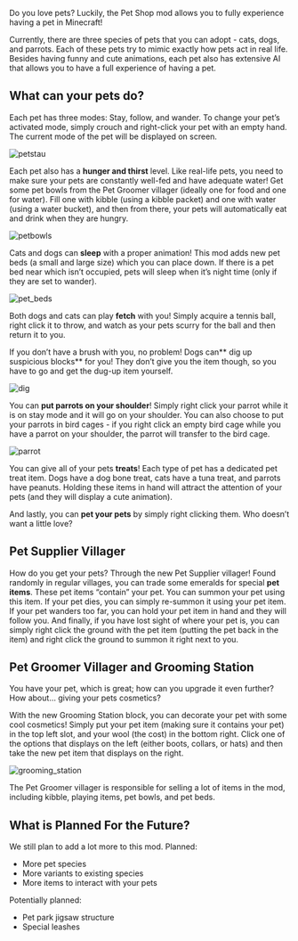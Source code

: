 Do you love pets? Luckily, the Pet Shop mod allows you to fully experience having a pet in Minecraft!

Currently, there are three species of pets that you can adopt - cats, dogs, and parrots. Each of these pets try to mimic exactly how pets act in real life. Besides having funny and cute animations, each pet also has extensive AI that allows you to have a full experience of having a pet.

## What can your pets do?

Each pet has three modes: Stay, follow, and wander. To change your pet’s activated mode, simply crouch and right-click your pet with an empty hand. The current mode of the pet will be displayed on screen.

![petstau](https://github.com/Nyfaria/NyfsPetShop/assets/94301223/746fc1e0-23ba-4d23-8d56-1c587adae724)

Each pet also has a **hunger and thirst** level. Like real-life pets, you need to make sure your pets are constantly well-fed and have adequate water! Get some pet bowls from the Pet Groomer villager (ideally one for food and one for water). Fill one with kibble (using a kibble packet) and one with water (using a water bucket), and then from there, your pets will automatically eat and drink when they are hungry.

![petbowls](https://github.com/Nyfaria/NyfsPetShop/assets/94301223/502e25ee-a4b0-4cfd-85a9-73be942ec3f9)

Cats and dogs can **sleep** with a proper animation! This mod adds new pet beds (a small and large size) which you can place down. If there is a pet bed near which isn’t occupied, pets will sleep when it’s night time (only if they are set to wander).

![pet_beds](https://github.com/Nyfaria/NyfsPetShop/assets/94301223/40e53305-f7e7-4449-9250-c05214ebe327)

Both dogs and cats can play **fetch** with you! Simply acquire a tennis ball, right click it to throw, and watch as your pets scurry for the ball and then return it to you.

If you don’t have a brush with you, no problem! Dogs can** dig up suspicious blocks** for you! They don’t give you the item though, so you have to go and get the dug-up item yourself.

![dig](https://github.com/Nyfaria/NyfsPetShop/assets/94301223/32bd2d04-e7e7-4318-8656-37e2047889c0)

You can **put parrots on your shoulder**! Simply right click your parrot while it is on stay mode and it will go on your shoulder. You can also choose to put your parrots in bird cages - if you right click an empty bird cage while you have a parrot on your shoulder, the parrot will transfer to the bird cage.

![parrot](https://github.com/Nyfaria/NyfsPetShop/assets/94301223/fe25ccce-0d1d-4d86-a4fa-5ea21db80140)

You can give all of your pets **treats**! Each type of pet has a dedicated pet treat item. Dogs have a dog bone treat, cats have a tuna treat, and parrots have peanuts. Holding these items in hand will attract the attention of your pets (and they will display a cute animation). 

And lastly, you can **pet your pets** by simply right clicking them. Who doesn’t want a little love?

## Pet Supplier Villager

How do you get your pets? Through the new Pet Supplier villager! Found randomly in regular villages, you can trade some emeralds for special **pet items**. These pet items “contain” your pet. You can summon your pet using this item. If your pet dies, you can simply re-summon it using your pet item. If your pet wanders too far, you can hold your pet item in hand and they will follow you. And finally, if you have lost sight of where your pet is, you can simply right click the ground with the pet item (putting the pet back in the item) and right click the ground to summon it right next to you.

## Pet Groomer Villager and Grooming Station

You have your pet, which is great; how can you upgrade it even further? How about… giving your pets cosmetics?

With the new Grooming Station block, you can decorate your pet with some cool cosmetics! Simply put your pet item (making sure it contains your pet) in the top left slot, and your wool (the cost) in the bottom right. Click one of the options that displays on the left (either boots, collars, or hats) and then take the new pet item that displays on the right.

![grooming_station](https://github.com/Nyfaria/NyfsPetShop/assets/94301223/bc2d2b99-3046-463d-9374-ddc386329a59)

The Pet Groomer villager is responsible for selling a lot of items in the mod, including kibble, playing items, pet bowls, and pet beds.

## What is Planned For the Future?

We still plan to add a lot more to this mod. Planned:

- More pet species 
- More variants to existing species
- More items to interact with your pets

Potentially planned: 

- Pet park jigsaw structure
- Special leashes
